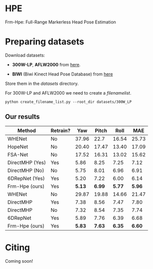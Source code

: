 # HPE
Frm-Hpe: Full-Range Markerless Head Pose Estimation

# Preparing datasets
Download datasets:

* **300W-LP**, **AFLW2000** from [here](http://www.cbsr.ia.ac.cn/users/xiangyuzhu/projects/3DDFA/main.htm).

* **BIWI** (Biwi Kinect Head Pose Database) from [here](https://icu.ee.ethz.ch/research/datsets.html)

Store them in the *datasets* directory.

For 300W-LP and AFLW2000 we need to create a *filenamelist*.
```
python create_filename_list.py --root_dir datasets/300W_LP
```


## **Our results**

| Method         | Retrain? |   Yaw  |  Pitch |  Roll  |   MAE  |
|----------------|----------|--------|--------|--------|--------|
| WHENet         |   No     | 37.96  |  22.7  | 16.54  | 25.73  |
| HopeNet        |   No     | 20.40  | 17.47  | 13.40  | 17.09  |
| FSA-Net        |   No     | 17.52  | 16.31  | 13.02  | 15.62  |
| DirectMHP (Yes)|  Yes    | 5.86   | 8.25   | 7.25   | 7.12   |
| DirectMHP (No) |  No     | 5.75   | 8.01   | 6.96   | 6.91   |
| 6DRepNet (Yes) |  Yes    | 5.20   | 7.22   | 6.00   | 6.14   |
| Frm-Hpe (ours) |  Yes    | **5.13**   | **6.99**   | **5.77**   | **5.96**   |
| WHENet         |   No     | 29.87  | 19.88  | 14.66  | 21.47  |
| DirectMHP      |  Yes     | 7.38   | 8.56   | 7.47   | 7.80   |
| DirectMHP      |  No     | 7.32   | 8.54   | 7.35   | 7.74   |
| 6DRepNet       |  Yes    | 5.89   | 7.76   | 6.39   | 6.68   |
| Frm-Hpe (ours) |  Yes    | **5.83**   | **7.63**   | **6.35**   | **6.60** |








# Citing

Coming soon!
